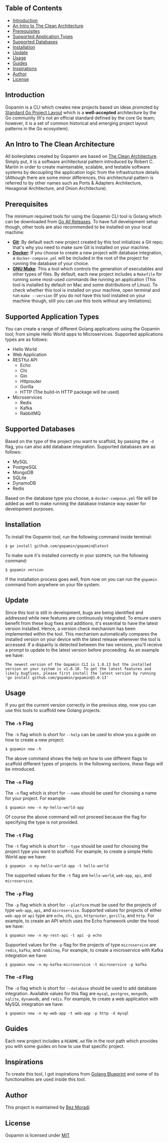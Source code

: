 ## Table of Contents

-   [Introduction](#introduction)
-   [An Intro to The Clean Architecture](#an-intro-to-the-clean-architecture)
-   [Prerequisites](#prerequisites)
-   [Supported Application Types](#supported-application-types)
-   [Supported Databases](#supported-databases)
-   [Installation](#installation)
-   [Update](#update)
-   [Usage](#usage)
-   [Guides](#guides)
-   [Inspirations](#inspirations)
-   [Author](#author)
-   [License](#license)

## Introduction

Gopamin is a CLI which creates new projects based on ideas promoted by [Standard Go Project Layout](https://github.com/golang-standards/project-layout) which is a **well-accepted** architecture by the Go community (It's not an official standard defined by the core Go team; however, it is a set of common historical and emerging project layout patterns in the Go ecosystem).

## An Intro to The Clean Architecture

All boilerplates created by Gopamin are based on [The Clean Architecture](https://blog.cleancoder.com/uncle-bob/2012/08/13/the-clean-architecture.html). Simply put, it is a software architectural pattern introduced by Robert C. Martin in order to create maintainable, scalable, and testable software systems by decoupling the application logic from the infrastructure details (Although there are some minor differences, this architectural pattern is referred to by other names such as Ports & Adapters Architecture, Hexagonal Architecture, and Onion Architecture).

## Prerequisites

The minimum required tools for using the Gopamin CLI tool is Golang which can be downloaded from [Go All Releases](https://go.dev/dl). To have full development setup though, other tools are also recommended to be installed on your local machine:

-   **[Git](https://git-scm.com/)**: By default each new project created by this tool initializes a Git repo; that's why you need to make sure Git is installed on your machine.
-   **[Docker](https://www.docker.com)**: If you choose to create a new project with database integration, a `docker-compose.yml` will be included in the root of the project for running the database of your choice.
-   **[GNU Make](https://www.gnu.org/software/make)**: This a tool which controls the generation of executables and other types of files. By default, each new project includes a `Makefile` for running some most-used commands like running an application (This tool is installed by default on Mac and some distributions of Linux). To check whether this tool is installed on your machine, open terminal and run `make --version` (If you do not have this tool installed on your machine though, still you can use this tools without any limitations).

## Supported Application Types

You can create a range of different Golang applications using the Gopamin tool; from simple Hello World apps to Microservices. Supported applications types are as follows:

-   Hello World
-   Web Application
-   RESTful API
    -   Echo
    -   Chi
    -   Gin
    -   Httprouter
    -   Gorilla
    -   HTTP (The build-in HTTP package will be used)
-   Microservices
    -   Redis
    -   Kafka
    -   RabbitMQ

## Supported Databases

Based on the type of the project you want to scaffold, by passing the `-d` flag, you can also add database integration. Supported databases are as follows:

-   MySQL
-   PostgreSQL
-   MongoDB
-   SQLite
-   DynamoDB
-   Redis

Based on the database type you choose, a `docker-compose.yml` file will be added as well to make running the database instance way easier for development purposes.

## Installation

To install the Gopamin tool, run the following command inside terminal:

```text
$ go install github.com/gopamin/gopamin@latest
```

To make sure it's installed correctly in your `$GOPATH`, run the following command:

```text
$ gopamin version
```

If the installation process goes well, from now on you can run the `gopamin` command from anywhere on your file system.

## Update

Since this tool is still in development, bugs are being identified and addressed while new features are continuously integrated. To ensure users benefit from these bug fixes and additions, it's essential to have the latest version installed. Hence, a version check mechanism has been implemented within the tool. This mechanism automatically compares the installed version on your device with the latest release whenever the tool is accessed. If a disparity is detected between the two versions, you'll receive a prompt to update to the latest version before proceeding. As an example we have:

```text
The newest version of the Gopamin CLI is 1.0.13 but the installed version on your system is v1.0.10. To get the latest features and likely bugfixes, please first install the latest version by running 'go install github.com/gopamin/gopamin@1.0.13'
```

## Usage

If you got the current version correctly in the previous step, now you can use this tools to scaffold new Golang projects.

### The `-h` Flag

The `-h` flag which is short for `--help` can be used to show you a guide on how to create a new project:

```text
$ gopamin new -h
```

The above command shows the help on how to use different flags to scaffold different types of projects. In the following sections, these flags will be introduced.

### The `-n` Flag

The `-n` flag which is short for `--name` should be used for choosing a name for your project. For example:

```text
$ gopamin new -n my-hello-world-app
```

Of course the above command will not proceed because the flag for specifying the type is not provided.

### The `-t` Flag

The `-t` flag which is short for `--type` should be used for choosing the project type you want to scaffold. For example, to create a simple Hello World app we have:

```text
$ gopamin -n my-hello-world-app -t hello-world
```

The supported values for the `-t` flag are `hello-world`, `web-app`, `api`, and `microservice`.

### The `-p` Flag

The `-p` flag which is short for `--platform` must be used for the projects of type `web-app`, `api`, and `microservice`. Supported values for projects of either `web-app` or `api` type are `echo`, `chi`, `gin`, `httprouter`, `gorilla`, and `http`. For example, to create an API which uses the Echo framework under the hood we have:

```text
$ gopamin new -n my-rest-api -t api -p echo
```

Supported values for the `-p` flag for the projects of type `microservice` are `redis`, `kafka`, and `rabbitmq`. For example, to create a microservice with Kafka integration we have:

```text
$ gopamin new -n my-kafka-microservice -t microservice -p kafka
```

### The `-d` Flag

The `-d` flag which is short for `--database` should be used to add database integration. Available values for this flag are `mysql`, `postgres`, `mongodb`, `sqlite`, `dynamodb`, and `redis`. For example, to create a web application with MySQL integration we have:

```text
$ gopamin new -n my-web-app -t web-app -p http -d mysql
```

## Guides

Each new project includes a `README.md` file in the root path which provides you with some guides on how to use that specific project.

## Inspirations

To create this tool, I got inspirations from [Golang Blueprint](https://github.com/Melkeydev/go-blueprint) and some of its functionalities are used inside this tool.

## Author

This project is maintained by [Bez Moradi](https://github.com/bezmoradi)

## License

Gopamin is licensed under [MIT](https://github.com/gopamin/gopamin/blob/master/LICENSE)
